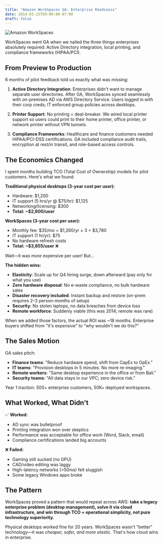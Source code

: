 ```yaml
---
title: "Amazon WorkSpaces GA: Enterprise Readiness"
date: 2014-03-25T09:00:00-07:00
draft: false
---
```


![Amazon WorkSpaces](/amazon_workspaces.jpg)

WorkSpaces went GA when we nailed the three things enterprises absolutely required: Active Directory integration, local printing, and compliance frameworks (HIPAA/PCI).

## From Preview to Production

6 months of pilot feedback told us exactly what was missing:

1. **Active Directory Integration**: Enterprises didn't want to manage separate user directories. After GA, WorkSpaces synced seamlessly with on-premises AD via AWS Directory Service. Users logged in with their corp creds; IT enforced group policies across desktops.

2. **Printer Support**: No printing = deal-breaker. We wired local printer support so users could print to their home printer, office printer, or network printer without VPN tunnels.

3. **Compliance Frameworks**: Healthcare and finance customers needed HIPAA/PCI-DSS certifications. GA included compliance audit trails, encryption at rest/in transit, and role-based access controls.

## The Economics Changed

I spent months building TCO (Total Cost of Ownership) models for pilot customers. Here's what we found:

**Traditional physical desktops (3-year cost per user):**
- Hardware: $1,200
- IT support (5 hrs/yr @ $75/hr): $1,125
- Networking/licensing: $300
- **Total: ~$2,600/user**

**WorkSpaces (3-year cost per user):**
- Monthly fee: $35/mo = $1,260/yr × 3 = $3,780
- IT support (1 hr/yr): $75
- No hardware refresh costs
- **Total: ~$3,855/user** ❌

Wait—it was *more* expensive per user! But...

**The hidden wins:**
- **Elasticity**: Scale up for Q4 hiring surge, down afterward (pay only for what you use)
- **Zero hardware disposal**: No e-waste compliance, no bulk hardware sales
- **Disaster recovery included**: Instant backup and restore (on-prem requires 2–3 person-months of setup)
- **Security**: No stolen laptops, no data breaches from device loss
- **Remote workforce**: Suddenly viable (this was 2014; remote was rare)

When we added those factors, the actual ROI was ~18 months. Enterprise buyers shifted from "it's expensive" to "why wouldn't we do this?"

## The Sales Motion

GA sales pitch:
- **Finance teams**: "Reduce hardware spend, shift from CapEx to OpEx."
- **IT teams**: "Provision desktops in 5 minutes. No more re-imaging."
- **Remote workers**: "Same desktop experience in the office or from Bali."
- **Security teams**: "All data stays in our VPC; zero device risk."

Year 1 traction: 500+ enterprise customers, 50K+ deployed workspaces.

## What Worked, What Didn't

✅ **Worked:**
- AD sync was bulletproof
- Printing integration won over skeptics
- Performance was acceptable for office work (Word, Slack, email)
- Compliance certifications landed big accounts

❌ **Failed:**
- Gaming still sucked (no GPU)
- CAD/video editing was laggy
- High-latency networks (>50ms) felt sluggish
- Some legacy Windows apps broke

## The Pattern

WorkSpaces proved a pattern that would repeat across AWS: **take a legacy enterprise problem (desktop management), solve it via cloud infrastructure, and win through TCO + operational simplicity, not pure technology superiority.**

Physical desktops worked fine for 20 years. WorkSpaces wasn't "better" technology—it was *cheaper, safer, and more elastic.* That's how cloud wins in enterprise.

